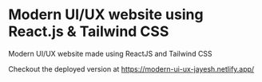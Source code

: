 # Modern UI/UX website using React.js & Tailwind CSS

Modern UI/UX website made using ReactJS and Tailwind CSS

Checkout the deployed version at https://modern-ui-ux-jayesh.netlify.app/